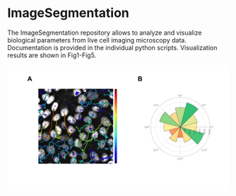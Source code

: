 # ImageSegmentation

The ImageSegmentation repository allows to analyze and visualize biological parameters from live cell imaging microscopy data. 
Documentation is provided in the individual python scripts.
Visualization results are shown in Fig1-Fig5.

![nuclei tracking](https://github.com/FabianEnglbrecht/ImageSegmentation/blob/main/_Fig4_tracking.jpg)
